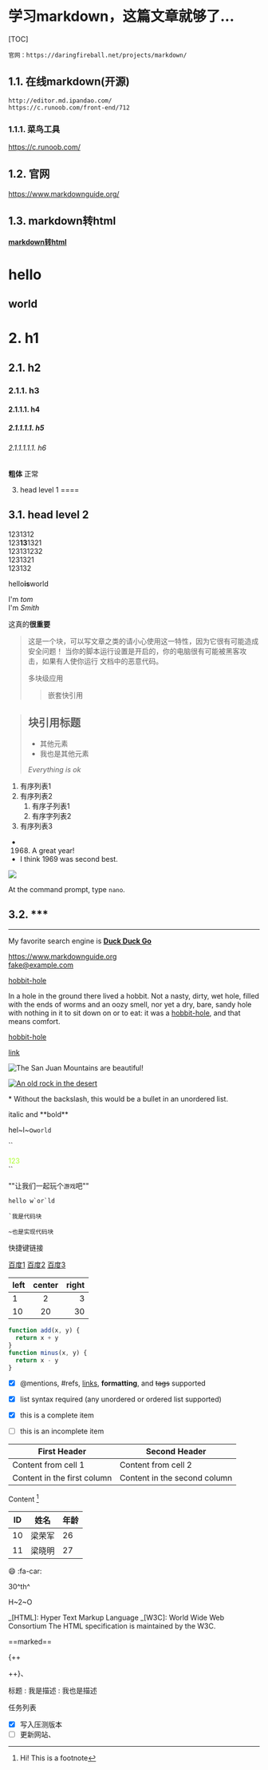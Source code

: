 # 学习markdown，这篇文章就够了...
[TOC]  
```text
官网：https://daringfireball.net/projects/markdown/
```
## 1.1. 在线markdown(开源)
```text
http://editor.md.ipandao.com/
https://c.runoob.com/front-end/712
```
### 1.1.1. 菜鸟工具
https://c.runoob.com/
## 1.2. 官网
https://www.markdownguide.org/

## 1.3. markdown转html

**[markdown转html](https://daringfireball.net/projects/markdown/dingus "md转html")**


<h1>hello</h1>
<h2>world</h2>

# 2. h1
## 2.1. h2
### 2.1.1. h3
#### 2.1.1.1. h4
##### 2.1.1.1.1. h5
###### 2.1.1.1.1.1. h6
<b>粗体</b>
正常


3. head level 1
====

3.1. head level 2
-----

1231312  
123<strong>13</strong>1321  
123131232  
1231321  
123132

hello**is**world


I'm *tom*  
I'm _Smith_


这真的**很重要**

>这是一个块，可以写文章之类的请小心使用这一特性，因为它很有可能造成安全问题！ 当你的脚本运行设置是开启的，你的电脑很有可能被黑客攻击，如果有人使你运行 文档中的恶意代码。
>
>多块级应用
>>嵌套快引用

> ## 块引用标题
> 
> - 其他元素
> - 我也是其他元素
>
> *Everything is ok* 

1. 有序列表1
2. 有序列表2
   1. 有序子列表1
   2. 有序字列表2
3. 有序列表3

- 1968. A great year!
- I think 1969 was second best.


![](./assets/tux.png)

At the command prompt, type `nano`.

3.2. ***
---
_______________


My favorite search engine is **[Duck Duck Go](https://duckduckgo.com "The best search engine for privacy")**

https://www.markdownguide.org  
<fake@example.com>

[hobbit-hole][1]

[1]: https://en.wikipedia.org/wiki/Hobbit#Lifestyle

In a hole in the ground there lived a hobbit. Not a nasty, dirty, wet hole, filled with the ends
of worms and an oozy smell, nor yet a dry, bare, sandy hole with nothing in it to sit down on or to
eat: it was a [hobbit-hole](https://en.wikipedia.org/wiki/Hobbit#Lifestyle "Hobbit lifestyles"), and that means comfort.

<a href="https://en.wikipedia.org/wiki/Hobbit#Lifestyle" title="Hobbit lifestyles">hobbit-hole</a>


[link](https://www.example.com/my%20great%20page)

![The San Juan Mountains are beautiful!](./assets/tux.png "San Juan Mountains")

[![An old rock in the desert](./assets/tux.png "Shiprock, New Mexico by Beau Rogers")](https://www.flickr.com/photos/beaurogers/31833779864/in/photolist-Qv3rFw-34mt9F-a9Cmfy-5Ha3Zi-9msKdv-o3hgjr-hWpUte-4WMsJ1-KUQ8N-deshUb-vssBD-6CQci6-8AFCiD-zsJWT-nNfsgB-dPDwZJ-bn9JGn-5HtSXY-6CUhAL-a4UTXB-ugPum-KUPSo-fBLNm-6CUmpy-4WMsc9-8a7D3T-83KJev-6CQ2bK-nNusHJ-a78rQH-nw3NvT-7aq2qf-8wwBso-3nNceh-ugSKP-4mh4kh-bbeeqH-a7biME-q3PtTf-brFpgb-cg38zw-bXMZc-nJPELD-f58Lmo-bXMYG-bz8AAi-bxNtNT-bXMYi-bXMY6-bXMYv)


\* Without the backslash, this would be a bullet in an unordered list.

<p>italic and **bold**</p>

hel~l~o`world`

``
<div style="color: greenyellow">123</div>
``

""让我们一起玩个`游戏`吧""

``hello w`or`ld ``


```
`我是代码块
```

~~~
~也是实现代码块

~~~


快捷键链接

[百度1][baidu]
[百度2][baidu]
[百度3][baidu]

[baidu]: https://www.baidu.com/  



| left | center | right |
| :--- | :----: | ----: |
| 1    |   2    |     3 |
| 10   |   20   |    30 |




```javascript {.line-numbers highlight=[2-5]}
function add(x, y) {
  return x + y
}
function minus(x, y) {
  return x - y
}
```

- [x] @mentions, #refs, [links](), **formatting**, and <del>tags</del> supported
- [x] list syntax required (any unordered or ordered list supported)
- [x] this is a complete item
- [ ] this is an incomplete item


First Header | Second Header
------------ | -------------
Content from cell 1 | Content from cell 2
Content in the first column | Content in the second column

Content [^1]


ID|姓名|年龄
---|---|---
10| 梁荣军 | 26
11 | 梁晓明 | 27


:smile:
:fa-car:

30^th^

H~2~O


[^1]: Hi! This is a footnote




_[HTML]: Hyper Text Markup Language
_[W3C]: World Wide Web Consortium
The HTML specification
is maintained by the W3C.




==marked==

{++ 

 ++}、

标题
: 我是描述
: 我也是描述


任务列表
- [x] 写入压测版本
- [ ] 更新网站、
